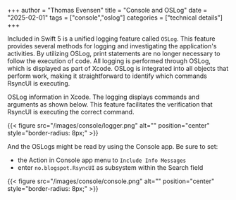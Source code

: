 +++
author = "Thomas Evensen"
title = "Console and OSLog"
date = "2025-02-01"
tags = ["console","oslog"]
categories = ["technical details"]
+++

Included in Swift 5 is a unified logging feature called `OSLog`. This feature provides several methods for logging and investigating the application's activities. By utilizing OSLog, print statements are no longer necessary to follow the execution of code. All logging is performed through OSLog, which is displayed as part of Xcode. OSLog is integrated into all objects that perform work, making it straightforward to identify which commands RsyncUI is executing.

OSLog information in Xcode. The logging displays commands and arguments as shown below. This feature facilitates the verification that RsyncUI is executing the correct command.


{{< figure src="/images/console/logger.png" alt="" position="center" style="border-radius: 8px;" >}}

And the OSLogs might be read by using the Console app. Be sure to set:

- the Action in Console app menu to `Include Info Messages`
-  enter `no.blogspot.RsyncUI` as subsystem within the Search field

{{< figure src="/images/console/console.png" alt="" position="center" style="border-radius: 8px;" >}}
